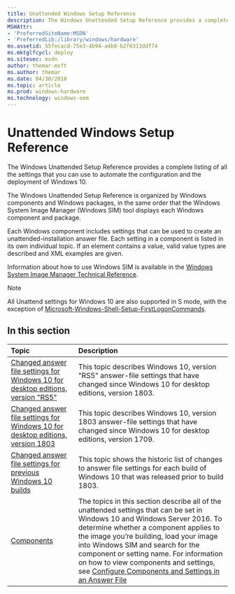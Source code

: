 ```yaml
---
title: Unattended Windows Setup Reference
description: The Windows Unattended Setup Reference provides a complete listing of all the settings that you can use to automate the configuration and the deployment of Windows 10 for desktop editions (Home, Pro, Enterprise, and Education), Windows 8.1 Update, Windows 8.1, Windows Server 2012 R2, Windows 8, Windows 7, Windows Vista, Windows Server 2012, Windows Server 2008 R2, and Windows Server 2008.
MSHAttr:
- 'PreferredSiteName:MSDN'
- 'PreferredLib:/library/windows/hardware'
ms.assetid: 55fecacd-75e3-4b94-a4b8-b2f6313ddf74
ms.mktglfcycl: deploy
ms.sitesec: msdn
author: themar-msft
ms.author: themar
ms.date: 04/30/2018
ms.topic: article
ms.prod: windows-hardware
ms.technology: windows-oem
---
```

# Unattended Windows Setup Reference

The Windows Unattended Setup Reference provides a complete listing of all the settings that you can use to automate the configuration and the deployment of Windows 10.

The Windows Unattended Setup Reference is organized by Windows components and Windows packages, in the same order that the Windows System Image Manager (Windows SIM) tool displays each Windows component and package.

Each Windows component includes settings that can be used to create an unattended-installation answer file. Each setting in a component is listed in its own individual topic. If an element contains a value, valid value types are described and XML examples are given.

Information about how to use Windows SIM is available in the [Windows System Image Manager Technical Reference](https://docs.microsoft.com/en-us/windows-hardware/customize/desktop/wsim/windows-system-image-manager-technical-reference).

> [!Note]
> All Unattend settings for Windows 10 are also supported in S mode, with the exception of [Microsoft-Windows-Shell-Setup-FirstLogonCommands](microsoft-windows-shell-setup-firstlogoncommands.md).

## In this section

| Topic                                 | Description                                                                          |
|:--------------------------------------|:-------------------------------------------------------------------------------------|
| [Changed answer file settings for Windows 10 for desktop editions, version "RS5"](changed-answer-file-settings-for-windows-10-build-1809.md) | This topic describes Windows 10, version "RS5" answer-file settings that have changed since Windows 10 for desktop editions, version 1803. |
| [Changed answer file settings for Windows 10 for desktop editions, version 1803](changed-answer-file-settings-for-windows-10-build-1803.md) | This topic describes Windows 10, version 1803 answer-file settings that have changed since Windows 10 for desktop editions, version 1709. |
| [Changed answer file settings for previous Windows 10 builds](changed-answer-file-settings-for-previous-windows10-builds.md) | This topic shows the historic list of changes to answer file settings for each build of Windows 10 that was released prior to build 1803.           |
| [Components](components-b-unattend.md) | The topics in this section describe all of the unattended settings that can be set in Windows 10 and Windows Server 2016. To determine whether a component applies to the image you’re building, load your image into Windows SIM and search for the component or setting name. For information on how to view components and settings, see [Configure Components and Settings in an Answer File](https://docs.microsoft.com/en-us/windows-hardware/customize/desktop/wsim/configure-components-and-settings-in-an-answer-file) |
